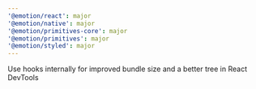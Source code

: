 ```yaml
---
'@emotion/react': major
'@emotion/native': major
'@emotion/primitives-core': major
'@emotion/primitives': major
'@emotion/styled': major
---
```


Use hooks internally for improved bundle size and a better tree in React DevTools

